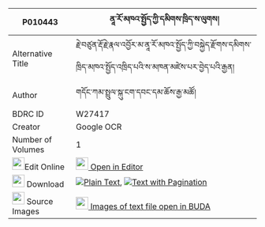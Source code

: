 |P010443|ནཱ་རོ་མཁའ་སྤྱོད་ཀྱི་དམིགས་ཁྲིད་ས་ལུགས། 
| --- | --- 
|Alternative Title |རྗེ་བཙུན་རྡོ་རྗེ་རྣལ་འབྱོར་མ་ནཱ་རོ་མཁའ་སྤྱོད་ཀྱི་བསྐྱེད་རྫོགས་དམིགས་ཁྲིད་མཁའ་སྤྱོད་འཁྲིད་པའི་ས་མཁན་མཛེས་པར་བྱེད་པའི་རྒྱན།
|Author| གདོང་ཀམ་སྤྲུལ་སྐུ་ངག་དབང་དམ་ཆོས་རྒྱ་མཚོ།
|BDRC ID | W27417
|Creator | Google OCR
|Number of Volumes| 1
|<img width="25" src="https://img.icons8.com/color/25/000000/edit-property.png">Edit Online| [<img width="25" src="https://avatars.githubusercontent.com/u/45091458?s=200&v=4"> Open in Editor](http://editor.openpecha.org/P010443)
|<img width="25" src="https://img.icons8.com/fluent/48/000000/download-2.png"/>  Download | [![](https://img.icons8.com/color/20/000000/txt.png)Plain Text](https://github.com/Openpecha/P010443/releases/download/v1/na_ro_khacho_kyi_mik_tri_saluk_plain_P010443.zip), [![](https://img.icons8.com/color/20/000000/txt.png)Text with Pagination](https://github.com/Openpecha/P010443/releases/download/v1/na_ro_khacho_kyi_mik_tri_saluk_pages_P010443.zip)
|<img width="25" src="https://img.icons8.com/plasticine/100/000000/pictures-folder.png"/>  Source Images | [<img width="25" src="https://library.bdrc.io/icons/BUDA-small.svg"> Images of text file open in BUDA](https://library.bdrc.io/show/bdr:W27417)
